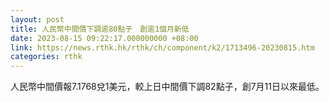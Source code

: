 ```yaml
---
layout: post
title: 人民幣中間價下調逾80點子　創逾1個月新低
date: 2023-08-15 09:22:17.000000000 +08:00
link: https://news.rthk.hk/rthk/ch/component/k2/1713496-20230815.htm
categories: rthk
---
```


人民幣中間價報7.1768兌1美元，較上日中間價下調82點子，創7月11日以來最低。
